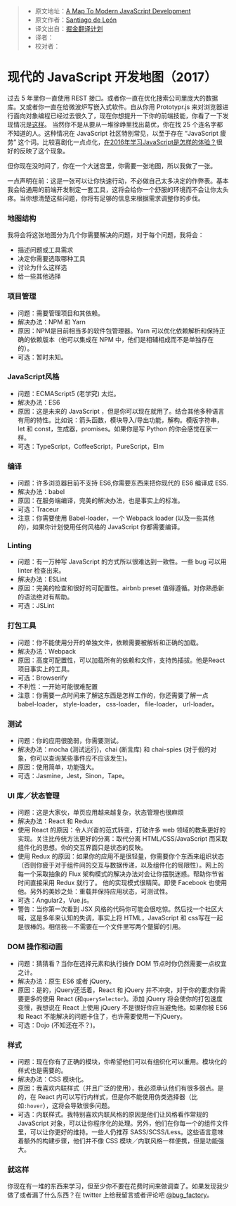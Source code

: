 > * 原文地址：[A Map To Modern JavaScript Development](https://hackernoon.com/a-map-to-modern-javascript-development-2017-16d9eb86309c#.5veb58lh7)
> * 原文作者：[Santiago de León](https://hackernoon.com/@sdeleon28?source=post_header_lockup)
> * 译文出自：[掘金翻译计划](https://github.com/xitu/gold-miner)
> * 译者：
> * 校对者：

# 现代的 JavaScript 开发地图（2017）

过去 5 年里你一直使用 REST 接口。或者你一直在优化搜索公司里庞大的数据库。又或者你一直在给微波炉写嵌入式软件。自从你用 Prototypr.js 来对浏览器进行面向对象编程已经过去很久了，现在你想提升一下你的前端技能，你看了一下发现情况是[这样](https://thefullfool.files.wordpress.com/2010/09/wheres-waldo1.jpg)。
当然你不是从要从一堆徐峥里找出葛优，你在找 25 个连名字都不知道的人。这种情况在 JavaScript 社区特别常见，以至于存在 “JavaScript 疲劳” 这个词。比较喜剧化一点点化，[在2016年学习JavaScript是怎样的体验？](https://hackernoon.com/how-it-feels-to-learn-javascript-in-2016-d3a717dd577f#.c7g9ng4e7)很好的反映了这个现象。

但你现在没时间了，你在一个大迷宫里，你需要一张地图，所以我做了一张。

一点声明在前：这是一张可以让你快速行动，不必做自己太多决定的作弊表。基本我会给通用的前端开发制定一套工具，这将会给你一个舒服的环境而不会让你太头疼。当你想清楚这些问题，你将有足够的信息来根据需求调整你的步伐。

### 地图结构 

我将会将这张地图分为几个你需要解决的问题，对于每个问题，我将会：

* 描述问题或工具需求
* 决定你需要选取哪种工具
* 讨论为什么这样选
* 给一些其他选择

### 项目管理

* 问题：需要管理项目和其依赖。
* 解决办法：NPM 和 Yarn
* 原因：NPM是目前相当多的软件包管理器。Yarn 可以优化依赖解析和保持正确的依赖版本（他可以集成在 NPM 中，他们是相辅相成而不是单独存在的）。
* 可选：暂时未知。

### JavaScript风格

* 问题：ECMAScript5 (老学究) 太烂。
* 解决办法：ES6
* 原因：这是未来的 JavaScript ，但是你可以现在就用了。结合其他多种语言有用的特性。比如说：箭头函数，模块导入/导出功能，解构。模版字符串，let 和 const，生成器，promises。如果你是写 Python 的你会感觉在家一样。
* 可选：TypeScript，CoffeeScript，PureScript，Elm

### 编译

* 问题：许多浏览器目前不支持 ES6,你需要东西来把你现代的 ES6 编译成 ES5.
* 解决办法：babel
* 原因：在服务端编译，完美的解决办法，也是事实上的标准。
* 可选：Traceur
* 注意：你需要使用 Babel-loader，一个 Webpack loader (以及一些其他的)，如果你计划使用任何风格的 JavaScript 你都需要编译。

### Linting

* 问题：有一万种写 JavaScript 的方式所以很难达到一致性。一些 bug 可以用 linter 检查出来。
* 解决办法：ESLint
* 原因：完美的检查和很好的可配置性。airbnb preset 值得遵循。对你熟悉新的语法绝对有帮助。
* 可选：JSLint

### 打包工具

* 问题：你不能使用分开的单独文件，依赖需要被解析和正确的加载。
* 解决办法：Webpack
* 原因：高度可配置性，可以加载所有的依赖和文件，支持热插拔。他是React 项目事实上的工具。
* 可选：Browserify
* 不利性：一开始可能很难配置
* 注意：你需要一点时间来了解这东西是怎样工作的，你还需要了解一点 babel-loader， style-loader， css-loader， file-loader， url-loader。

### 测试

* 问题：你的应用很脆弱，你需要测试。
* 解决办法：mocha (测试远行)，chai (断言库) 和 chai-spies (对于假的对象，你可以查询某些事件应不应该发生)。
* 原因：使用简单，功能强大。
* 可选：Jasmine，Jest，Sinon，Tape。

### UI 库／状态管理

* 问题：这是大家伙，单页应用越来越复杂，状态管理也很麻烦
* 解决办法：React 和 Redux
* 使用 React 的原因：令人兴奋的范式转变，打破许多 web 领域的教条更好的实现。关注比传统方法更好的分离：取代分离 HTML/CSS/JavaScript 而采取组件化的思想。你的交互界面只是状态的反映。
* 使用 Redux 的原因：如果你的应用不是很轻量，你需要你个东西来组织状态 （否则你疲于对于组件间的交互与数据传递，以及组件化的局限性）。网上的每一个采取抽象的 Flux 架构模式的解决办法对会让你摆脱迷惑。帮助你节省时间直接采用 Redux 就行了。 他的实现模式很精简。即使 Facebook 也使用他。另外的美妙之处：重载并保持应用状态，可测试性。
* 可选：Angular2，Vue.js。
* 警告：当你第一次看到 JSX 风格的代码你可能会很吃惊。然后找一个社区大喊，这是多年来认知的失调，事实上将 HTML，JavaScript 和 css写在一起是很棒的。相信我— 不需要在一个文件里写两个蹩脚的引用。

### DOM 操作和动画

* 问题：猜猜看？当你在选择元素和执行操作 DOM 节点时你仍然需要一点权宜之计。
* 解决办法：原生 ES6 或者 jQuery。
* 原因：是的，jQuery还活着，React 和 jQuery 并不冲突，对于你的要求你需要更多的使用 React (和`querySelector`)。添加 jQuery 将会使你的打包速度变慢，我想说在 React 上使用 jQuery 不是很好你应当避免他。如果你被 ES6 和 React 不能解决的问题卡住了，也许需要使用一下jQuery。
* 可选：Dojo (不知还在不？)。

### 样式

* 问题：现在你有了正确的模块，你希望他们可以有组织化可以重用。模块化的样式也是需要的。
* 解决办法：CSS 模块化。
* 原因：我喜欢内联样式（并且广泛的使用），我必须承认他们有很多弱点。是的，在 React 内可以写行内样式，但是你不能使用伪类选择器（比如`:hover`），这将会导致很多问题。
* 可选：内联样式。我特别喜欢内联风格的原因是他们让风格看作常规的 JavaScript 对象，可以让你程序化的处理。另外，他们在你每一个的组件文件里，可以让你更好的维持。一些人仍推荐 SASS/SCSS/Less。这些语言意味着额外的构建步骤，他们并不像 CSS 模块／内联风格一样便携，但是功能强大。

### 就这样

你现在有一堆的东西来学习，但至少你不要在花费时间来做调查了。如果发现我少做了或者漏了什么东西？在 twitter 上给我留言或者评论吧 [@bug_factory](http://twitter.com/bug_factory)。
